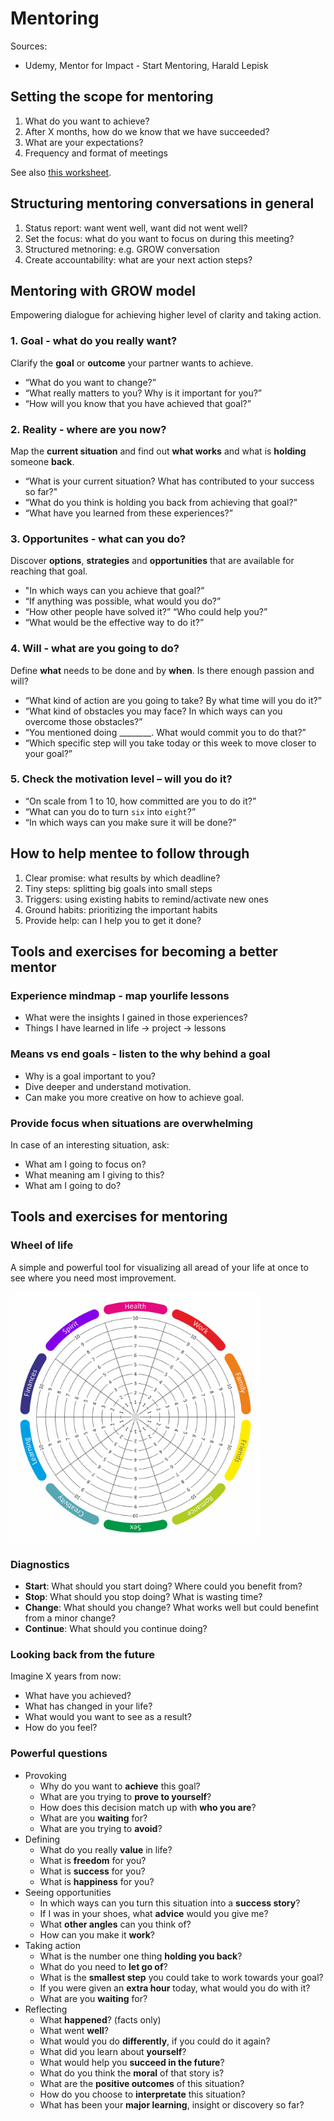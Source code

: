 # Mentoring

Sources:

- Udemy, Mentor for Impact - Start Mentoring, Harald Lepisk

## Setting the scope for mentoring

1. What do you want to achieve?
2. After X months, how do we know that we have succeeded?
3. What are your expectations?
4. Frequency and format of meetings

See also [this worksheet](./goal_setting_worksheet.pdf).

## Structuring mentoring conversations in general

1. Status report: want went well, want did not went well?
2. Set the focus: what do you want to focus on during this meeting?
3. Structured metnoring: e.g. GROW conversation
4. Create accountability: what are your next action steps?

## Mentoring with GROW model

Empowering dialogue for achieving higher level of clarity and taking action.

### 1. Goal - what do you really want?

Clarify the __goal__ or __outcome__ your partner wants to achieve.

- “What do you want to change?”
- “What really matters to you? Why is it important for you?”
- “How will you know that you have achieved that goal?”

### 2. Reality - where are you now?

Map the __current situation__ and find out __what works__ and what is __holding__ someone __back__.

- “What is your current situation? What has contributed to your success so far?"
- “What do you think is holding you back from achieving that goal?”
- “What have you learned from these experiences?”

### 3. Opportunites - what can you do?

Discover __options__, __strategies__ and __opportunities__ that are available for reaching that goal.

- "In which ways can you achieve that goal?”
- “If anything was possible, what would you do?”
- “How other people have solved it?” “Who could help you?”
- “What would be the effective way to do it?”

### 4. Will - what are you going to do?

Define __what__ needs to be done and by __when__. Is there enough passion and will?

- “What kind of action are you going to take? By what time will you do it?”
- “What kind of obstacles you may face? In which ways can you overcome those obstacles?”
- “You mentioned doing ________. What would commit you to do that?”
- “Which specific step will you take today or this week to move closer to your goal?”

### 5. Check the motivation level – will you do it?

- “On scale from 1 to 10, how committed are you to do it?”
- “What can you do to turn `six` into `eight`?”
- “In which ways can you make sure it will be done?”

## How to help mentee to follow through

1. Clear promise: what results by which deadline?
2. Tiny steps: splitting big goals into small steps
3. Triggers: using existing habits to remind/activate new ones 
4. Ground habits: prioritizing the important habits
5. Provide help: can I help you to get it done?

## Tools and exercises for becoming a better mentor

### Experience mindmap - map yourlife lessons

- What were the insights I gained in those experiences?
- Things I have learned in life -> project -> lessons

### Means vs end goals - listen to the why behind a goal

- Why is a goal important to you?
- Dive deeper and understand motivation.
- Can make you more creative on how to achieve goal.

### Provide focus when situations are overwhelming

In case of an interesting situation, ask:

- What am I going to focus on?
- What meaning am I giving to this?
- What am I going to do?

## Tools and exercises for mentoring

### Wheel of life

A simple and powerful tool for visualizing all aread of your life at once to see where you need most improvement. 

<img src="../images/wheel-of-life.png" style="max-width:400px"/>

### Diagnostics

- __Start__: What should you start doing? Where could you benefit from?
- __Stop__: What should you stop doing? What is wasting time?
- __Change__: What should you change? What works well but could benefint from a minor change?
- __Continue__: What should you continue doing?

### Looking back from the future

Imagine X years from now:

- What have you achieved? 
- What has changed in your life?
- What would you want to see as a result?
- How do you feel?

### Powerful questions

- Provoking
  - Why do you want to __achieve__ this goal?
  - What are you trying to __prove to yourself__?
  - How does this decision match up with __who you are__?
  - What are you __waiting__ for?
  - What are you trying to __avoid__?
- Defining
  - What do you really __value__ in life?
  - What is __freedom__ for you?
  - What is __success__ for you?
  - What is __happiness__ for you?
- Seeing opportunities
  - In which ways can you turn this situation into a __success story__?
  - If I was in your shoes, what __advice__ would you give me?
  - What __other angles__ can you think of?
  - How can you make it __work__?
- Taking action
  - What is the number one thing __holding you back__?
  - What do you need to __let go of__?
  - What is the __smallest step__ you could take to work towards your goal?
  - If you were given an __extra hour__ today, what would you do with it?
  - What are you __waiting__ for?
- Reflecting
  - What __happened__? (facts only)
  - What went __well__?
  - What would you do __differently__, if you could do it again?
  - What did you learn about __yourself__?
  - What would help you __succeed in the future__?
  - What do you think the __moral__ of that story is?
  - What are the __positive outcomes__ of this situation?
  - How do you choose to __interpretate__ this situation?
  - What has been your __major learning__, insight or discovery so far?

